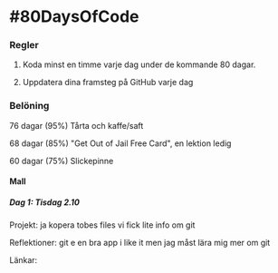# #80DaysOfCode

### Regler

1. Koda minst en timme varje dag under de kommande 80 dagar.

2. Uppdatera dina framsteg på GitHub varje dag

### Belöning

76 dagar (95%) Tårta och kaffe/saft

68 dagar (85%) "Get Out of Jail Free Card", en lektion ledig

60 dagar (75%) Slickepinne

#### Mall

##### Dag 1: Tisdag 2.10

Projekt: ja kopera tobes files vi fick lite info om git 

Reflektioner: git e en bra app i like it men jag måst lära mig mer om git 

Länkar:

